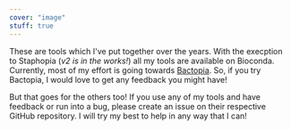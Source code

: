 ```yaml
---
cover: "image"
stuff: true
---
```

These are tools which I've put together over the years. With the execption to Staphopia (*v2 is in the works!*) all my tools are available on Bioconda. Currently, most of my effort is going towards [Bactopia](https://bactopia.github.io/). So, if you try Bactopia, I would love to get any feedback you might have!

But that goes for the others too! If you use any of my tools and have feedback or run into a bug, please create an issue on their respective GitHub repository. I will try my best to help in any way that I can!
